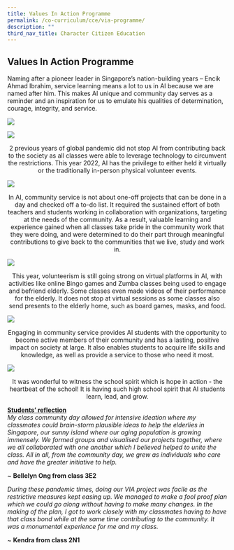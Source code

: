```yaml
---
title: Values In Action Programme
permalink: /co-curriculum/cce/via-programme/
description: ""
third_nav_title: Character Citizen Education
---
```

## Values In Action Programme
Naming after a pioneer leader in Singapore’s nation-building years – Encik Ahmad Ibrahim, service learning means a lot to us in AI because we are named after him. This makes AI unique and community day serves as a reminder and an inspiration for us to emulate his qualities of determination, courage, integrity, and service.

![](/images/via1.jpeg)

![](/images/via2.jpeg)

<center>2 previous years of global pandemic did not stop AI from contributing back to the society as all classes were able to leverage technology to circumvent the restrictions. This year 2022, AI has the privilege to either held it virtually or the traditionally in-person physical volunteer events.</center>

![](/images/via3.jpeg)

<center>In AI, community service is not about one-off projects that can be done in a day and checked off a to-do list. It required the sustained effort of both teachers and students working in collaboration with organizations, targeting at the needs of the community. As a result, valuable learning and experience gained when all classes take pride in the community work that they were doing, and were determined to do their part through meaningful contributions to give back to the communities that we live, study and work in.</center>

![](/images/via4.jpeg)

<center>This year, volunteerism is still going strong on virtual platforms in AI, with activities like online Bingo games and Zumba classes being used to engage and befriend elderly. Some classes even made videos of their performance for the elderly. It does not stop at virtual sessions as some classes also send presents to the elderly home, such as board games, masks, and food.</center>

![](/images/via5.jpeg)

<center>Engaging in community service provides AI students with the opportunity to become active members of their community and has a lasting, positive impact on society at large. It also enables students to acquire life skills and knowledge, as well as provide a service to those who need it most.</center>

![](/images/via6.jpeg)

<center>It was wonderful to witness the school spirit which is hope in action - the heartbeat of the school! It is having such high school spirit that AI students learn, lead, and grow.</center>

<b><u>Students’ reflection</u></b><br>
_My class community day allowed for intensive ideation where my classmates could brain-storm plausible ideas to help the elderlies in Singapore, our sunny island where our aging population is growing immensely. We formed groups and visualised our projects together, where we all collaborated with one another which I believed helped to unite the class. All in all, from the community day, we grew as individuals who care and have the greater initiative to help._

~ **Bellelyn Ong from class 3E2**

_During these pandemic times, doing our VIA project was facile as the restrictive measures kept easing up. We managed to make a fool proof plan which we could go along without having to make many changes. In the making of the plan, I got to work closely with my classmates having to have that class bond while at the same time contributing to the community. It was a monumental experience for me and my class._

~ **Kendra from class 2N1**